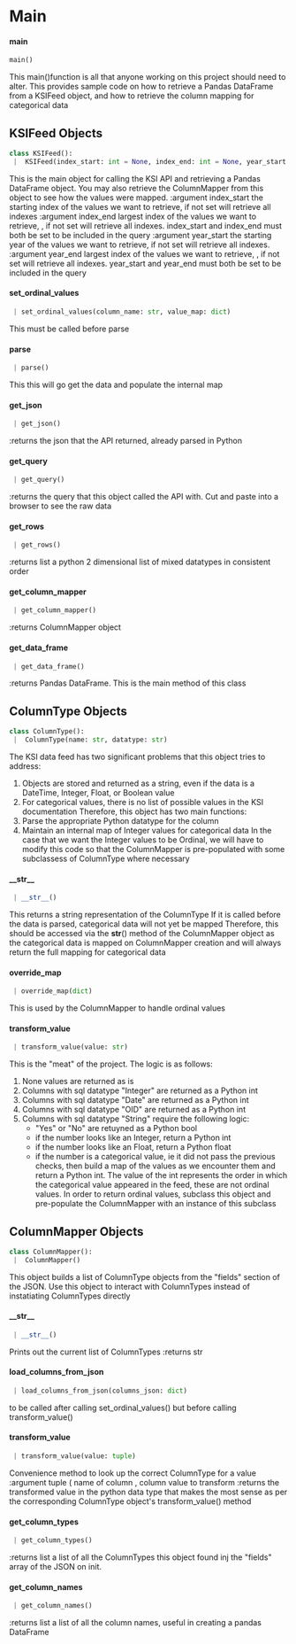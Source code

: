 <a name=".Main"></a>
# Main

<a name=".Main.main"></a>
#### main

```python
main()
```

This main()function is all that anyone working on this project should need to alter. This provides sample code on how to retrieve a Pandas DataFrame from a KSIFeed object, and how to retrieve the column mapping for categorical data

<a name=".Main.KSIFeed"></a>
## KSIFeed Objects

```python
class KSIFeed():
 |  KSIFeed(index_start: int = None, index_end: int = None, year_start: int = None, year_end: int = None)
```

This is the main object for calling the KSI API and retrieving a Pandas DataFrame object.
You may also retrieve the ColumnMapper from this object to see how the values were mapped.
:argument index_start the starting index of the values we want to retrieve, if not set will retrieve all indexes
:argument index_end largest index of the values we want to retrieve, , if not set will retrieve all indexes.
index_start and index_end must both be set to be included in the query
:argument year_start the starting year of the values we want to retrieve, if not set will retrieve all indexes.
:argument year_end largest index of the values we want to retrieve, , if not set will retrieve all indexes.
year_start and year_end must both be set to be included in the query

<a name=".Main.KSIFeed.set_ordinal_values"></a>
#### set\_ordinal\_values

```python
 | set_ordinal_values(column_name: str, value_map: dict)
```

This must be called before parse

<a name=".Main.KSIFeed.parse"></a>
#### parse

```python
 | parse()
```

This this will go get the data and populate the internal map

<a name=".Main.KSIFeed.get_json"></a>
#### get\_json

```python
 | get_json()
```

:returns the json that the API returned, already parsed in Python

<a name=".Main.KSIFeed.get_query"></a>
#### get\_query

```python
 | get_query()
```

:returns the query that this object called the API with. Cut and paste into a browser to see the raw data

<a name=".Main.KSIFeed.get_rows"></a>
#### get\_rows

```python
 | get_rows()
```

:returns list a python 2 dimensional list of mixed datatypes in consistent order

<a name=".Main.KSIFeed.get_column_mapper"></a>
#### get\_column\_mapper

```python
 | get_column_mapper()
```

:returns ColumnMapper object

<a name=".Main.KSIFeed.get_data_frame"></a>
#### get\_data\_frame

```python
 | get_data_frame()
```

:returns Pandas DataFrame. This is the main method of this class

<a name=".Main.ColumnType"></a>
## ColumnType Objects

```python
class ColumnType():
 |  ColumnType(name: str, datatype: str)
```

The KSI data feed has two significant problems that this object tries to address:
1. Objects are stored and returned as a string, even if the data is a DateTime, Integer, Float, or Boolean value
2. For categorical values, there is no list of possible values in the KSI documentation
Therefore, this object has two main functions:
1. Parse the appropriate Python datatype for the column
2. Maintain an internal map of Integer values for categorical data
In the case that we want the Integer values to be Ordinal, we will have to modify this code so that the ColumnMapper is pre-populated with some subclassess of ColumnType where necessary

<a name=".Main.ColumnType.__str__"></a>
#### \_\_str\_\_

```python
 | __str__()
```

This returns a string representation of the ColumnType
If it is called before the data is parsed, categorical data will not yet be mapped
Therefore, this should be accessed via the __str__() method of the ColumnMapper object as the categorical data
is mapped on ColumnMapper creation and will always return the full mapping for categorical data

<a name=".Main.ColumnType.override_map"></a>
#### override\_map

```python
 | override_map(dict)
```

This is used by the ColumnMapper to handle ordinal values

<a name=".Main.ColumnType.transform_value"></a>
#### transform\_value

```python
 | transform_value(value: str)
```

This is the "meat" of the project. The logic is as follows:
1. None values are returned as is
2. Columns with sql datatype "Integer" are returned as a Python int
3. Columns with sql datatype "Date" are returned as a Python int
4. Columns with sql datatype "OID" are returned as a Python int
5. Columns with sql datatype "String" require the following logic:
    - "Yes" or "No" are retuyned as a Python bool
    - if the number looks like an Integer, return a Python int
    - if the number looks like an Float, return a Python float
    - if the number is a categorical value, ie it did not pass the previous checks, then
    build a map of the values as we encounter them and return a Python int. The value of the int
    represents the order in which the categorical value appeared in the feed, these are not ordinal values.
    In order to return ordinal values, subclass this object and pre-populate the ColumnMapper with an instance
    of this subclass

<a name=".Main.ColumnMapper"></a>
## ColumnMapper Objects

```python
class ColumnMapper():
 |  ColumnMapper()
```

This object builds a list of ColumnType objects from the "fields" section of the JSON. Use this object to interact with ColumnTypes instead of instatiating ColumnTypes directly

<a name=".Main.ColumnMapper.__str__"></a>
#### \_\_str\_\_

```python
 | __str__()
```

Prints out the current list of ColumnTypes
:returns str

<a name=".Main.ColumnMapper.load_columns_from_json"></a>
#### load\_columns\_from\_json

```python
 | load_columns_from_json(columns_json: dict)
```

to be called after calling set_ordinal_values() but before calling transform_value()

<a name=".Main.ColumnMapper.transform_value"></a>
#### transform\_value

```python
 | transform_value(value: tuple)
```

Convenience method to look up the correct ColumnType for a value
:argument tuple ( name of column , column value to transform
:returns the transformed value in the python data type that makes the most sense as per the
corresponding ColumnType object's transform_value() method

<a name=".Main.ColumnMapper.get_column_types"></a>
#### get\_column\_types

```python
 | get_column_types()
```

:returns list a list of all the ColumnTypes this object found inj the "fields" array of the JSON on init.

<a name=".Main.ColumnMapper.get_column_names"></a>
#### get\_column\_names

```python
 | get_column_names()
```

:returns list a list of all the column names, useful in creating a pandas DataFrame

